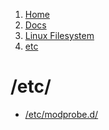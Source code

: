 <!-- -
Title: etc
First Published: 2014-07-12
- -->

<ol class="breadcrumb" itemprop="breadcrumb">
    <li><a href="/">Home</a></li>
    <li><a href="/docs/">Docs</a></li>
    <li><a href="/docs/lfs/">Linux Filesystem</a></li>
    <li><a href="/docs/lfs/etc/">etc</a></li>
</ol>

/etc/
=====

*   [/etc/modprobe.d/](/docs/lfs/etc/modprobe.d/)
